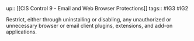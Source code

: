 up:: [[CIS Control 9 - Email and Web Browser Protections]]
tags:: #IG3 #IG2

Restrict, either through uninstalling or disabling, any unauthorized or unnecessary browser or email client plugins, extensions, and add-on applications.